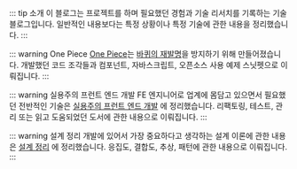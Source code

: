 ::: tip 소개
이 블로그는 프로젝트를 하며 필요했던 경험과 기술 리서치를 기록하는 기술 블로그입니다. 일반적인 내용보다는 특정 상황이나 특정 기술에 관한 내용을 정리했습니다.
:::

::: warning One Piece
[One Piece](https://chodragon9.github.io/one-piece/)는 [바퀴의 재발명](https://ko.wikipedia.org/wiki/바퀴의_재발명)을 방지하기 위해 만들어졌습니다.
개발했던 코드 조각들과 컴포넌트, 자바스크립트, 오픈소스 사용 예제 스닛펫으로 이뤄집니다.
:::

::: warning 실용주의 프런트 엔드 개발
FE 엔지니어로 업계에 몸담고 있으면서 필요했던 전반적인 기술은 [실용주의 프런트 엔드 개발](https://peter-cho.gitbook.io/book/) 에 정리했습니다.
리팩토링, 테스트, 관리 또는 읽고 도움되었던 도서에 관한 내용으로 이뤄집니다.
:::

::: warning 설계 정리
개발에 있어서 가장 중요하다고 생각하는 설계 이론에 관한 내용은 [설계 정리](https://peter-cho.gitbook.io/front-design-book/) 에 정리했습니다.
응집도, 결합도, 추상, 패턴에 관한 내용으로 이뤄집니다.
:::

